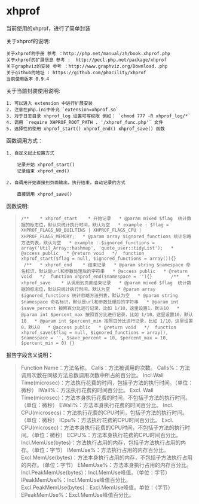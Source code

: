 # xhprof
当前使用的xhprof，进行了简单封装



关于xhprof的说明:

    关于xhprof的手册 参考 ：http://php.net/manual/zh/book.xhprof.php
    关于xhprof的扩展信息 参考 :  http://pecl.php.net/package/xhprof
    关于graphviz的安装 参考 ：http://www.graphviz.org/Download..php
    关于github的地址 : https://github.com/phacility/xhprof
    当前使用版本 0.9.4

关于当前封装使用说明:

    1. 可以进入 extension 中进行扩展安装
    2. 注意在php.ini中补充 `extension=xhprof.so`
    3. 对于日志目录 xhprof_log 设置可写权限 例如： `chmod 777 -R xhprof_log/*`
    4. 调用 `require XHPROF_ROOT_PATH . '/xhprof_func.php'` 文件
    5. 选择性的使用 xhprof_start() xhprof_end() xhprof_save() 函数

函数调用方式：

    1. 自定义起止位置方式

        记录开始 xhprof_start()
        记录结束 xhprof_end()

    2. 自调用开始直接到页面输出，执行结束，自动记录的方式

        直接调用 xhprof_save()


函数说明:

> ``
>  /** 
>   * xhprof_start 
>   * 开始记录
>   * @param mixed $flag  统计数据的标志位，默认只统计执行时间，默认为空
>   * example : $flag = XHPROF_FLAGS_NO_BUILTINS | XHPROF_FLAGS_CPU | XHPROF_FLAGS_MEMORY;
>   * @param array $ignored_functions 统计忽略方法列表，默认为空
>   * example : $ignored_functions = array('Util_Array::hashmap', 'quote_user::tidyList');
>   * @access public
>   * @return void
>   */
>  function xhprof_start($flag = null, $ignored_functions = array()){}
>  
>  /**
>   * xhprof_end 
>   * 结束记录
>   * @param string $namespace 命名标识，默认是url和参数处理后的字符串
>   * @access public
>   * @return void
>   */
>  function xhprof_end($namespace = ''){}
>   
>  
>  /**
>   * xhprof_save 
>   * 从调用到页面结束记录
>   * @param mixed $flag  统计数据的标志位，默认只统计执行时间，默认为空
>   * @param array $ignored_functions 统计忽略方法列表，默认为空
>   * @param string $namespace 命名标识，默认是url和参数处理后的字符串
>   * @param int $save_percent 按照百分比进行记录，比如 1/10，这里设置1，默认10
>   * @param int $percent_max 按照百分比进行记录，比如 1/10，这里设置10，默认10
>   * @param int $percent_min 按照百分比进行记录，比如 1/10，这里设置0，默认0
>   * @access public
>   * @return void
>   */
>  function xhprof_save($flag = null, $ignored_functions = array(), $namespace = '', $save_percent = 10, $percent_max = 10, $percent_min = 0) {}
> ``

报告字段含义说明：

> Function Name：方法名称。
> Calls：方法被调用的次数。
> Calls%：方法调用次数在同级方法总数调用次数中所占的百分比。
> Incl.Wall Time(microsec)：方法执行花费的时间，包括子方法的执行时间。（单位：微秒）
> IWall%：方法执行花费的时间百分比。
> Excl. Wall Time(microsec)：方法本身执行花费的时间，不包括子方法的执行时间。（单位：微秒）
> EWall%：方法本身执行花费的时间百分比。
> Incl. CPU(microsecs)：方法执行花费的CPU时间，包括子方法的执行时间。（单位：微秒）
> ICpu%：方法执行花费的CPU时间百分比。
> Excl. CPU(microsec)：方法本身执行花费的CPU时间，不包括子方法的执行时间。（单位：微秒）
> ECPU%：方法本身执行花费的CPU时间百分比。
> Incl.MemUse(bytes)：方法执行占用的内存，包括子方法执行占用的内存。（单位：字节）
> IMemUse%：方法执行占用的内存百分比。
> Excl.MemUse(bytes)：方法本身执行占用的内存，不包括子方法执行占用的内存。（单位：字节）
> EMemUse%：方法本身执行占用的内存百分比。
> Incl.PeakMemUse(bytes)：Incl.MemUse峰值。（单位：字节）
> IPeakMemUse%：Incl.MemUse峰值百分比。
> Excl.PeakMemUse(bytes)：Excl.MemUse峰值。单位：（字节）
> EPeakMemUse%：Excl.MemUse峰值百分比。
